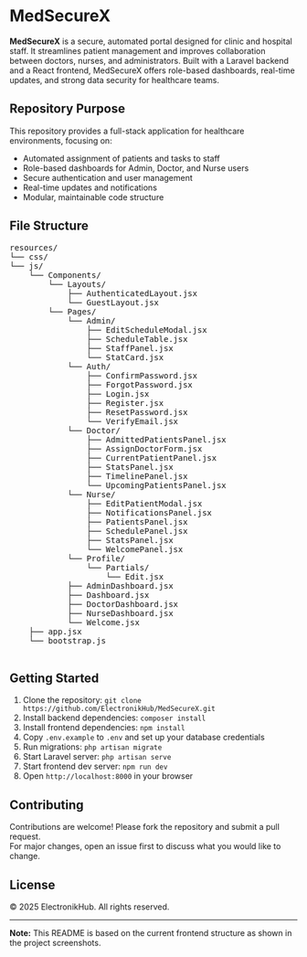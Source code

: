 <!DOCTYPE html>
<html lang="en">
<head>
  <meta charset="UTF-8">
  <title>MedSecureX - README</title>
</head>
<body>
  <h1>MedSecureX</h1>
  <p>
    <b>MedSecureX</b> is a secure, automated portal designed for clinic and hospital staff. It streamlines patient management and improves collaboration between doctors, nurses, and administrators. Built with a Laravel backend and a React frontend, MedSecureX offers role-based dashboards, real-time updates, and strong data security for healthcare teams.
  </p>

  <h2>Repository Purpose</h2>
  <p>
    This repository provides a full-stack application for healthcare environments, focusing on:
    <ul>
      <li>Automated assignment of patients and tasks to staff</li>
      <li>Role-based dashboards for Admin, Doctor, and Nurse users</li>
      <li>Secure authentication and user management</li>
      <li>Real-time updates and notifications</li>
      <li>Modular, maintainable code structure</li>
    </ul>
  </p>

  <h2>File Structure</h2>
  <pre>
resources/
└── css/
└── js/
    └── Components/
        └── Layouts/
            ├── AuthenticatedLayout.jsx
            └── GuestLayout.jsx
        └── Pages/
            └── Admin/
                ├── EditScheduleModal.jsx
                ├── ScheduleTable.jsx
                ├── StaffPanel.jsx
                └── StatCard.jsx
            └── Auth/
                ├── ConfirmPassword.jsx
                ├── ForgotPassword.jsx
                ├── Login.jsx
                ├── Register.jsx
                ├── ResetPassword.jsx
                └── VerifyEmail.jsx
            └── Doctor/
                ├── AdmittedPatientsPanel.jsx
                ├── AssignDoctorForm.jsx
                ├── CurrentPatientPanel.jsx
                ├── StatsPanel.jsx
                ├── TimelinePanel.jsx
                └── UpcomingPatientsPanel.jsx
            └── Nurse/
                ├── EditPatientModal.jsx
                ├── NotificationsPanel.jsx
                ├── PatientsPanel.jsx
                ├── SchedulePanel.jsx
                ├── StatsPanel.jsx
                └── WelcomePanel.jsx
            └── Profile/
                └── Partials/
                    └── Edit.jsx
            ├── AdminDashboard.jsx
            ├── Dashboard.jsx
            ├── DoctorDashboard.jsx
            ├── NurseDashboard.jsx
            └── Welcome.jsx
    ├── app.jsx
    └── bootstrap.js
  </pre>

  <h2>Getting Started</h2>
  <ol>
    <li>Clone the repository: <code>git clone https://github.com/ElectronikHub/MedSecureX.git</code></li>
    <li>Install backend dependencies: <code>composer install</code></li>
    <li>Install frontend dependencies: <code>npm install</code></li>
    <li>Copy <code>.env.example</code> to <code>.env</code> and set up your database credentials</li>
    <li>Run migrations: <code>php artisan migrate</code></li>
    <li>Start Laravel server: <code>php artisan serve</code></li>
    <li>Start frontend dev server: <code>npm run dev</code></li>
    <li>Open <code>http://localhost:8000</code> in your browser</li>
  </ol>

  <h2>Contributing</h2>
  <p>
    Contributions are welcome! Please fork the repository and submit a pull request.<br>
    For major changes, open an issue first to discuss what you would like to change.
  </p>

  <h2>License</h2>
  <p>
    &copy; 2025 ElectronikHub. All rights reserved.
  </p>
  <hr>
  <p>
    <b>Note:</b> This README is based on the current frontend structure as shown in the project screenshots.
  </p>
</body>
</html>
